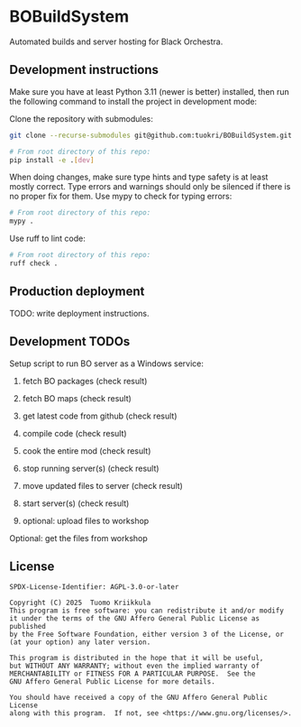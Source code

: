 # BOBuildSystem

Automated builds and server hosting for Black Orchestra.

## Development instructions

Make sure you have at least Python 3.11 (newer is better)
installed, then run the following command to install the
project in development mode:

Clone the repository with submodules:

```bash
git clone --recurse-submodules git@github.com:tuokri/BOBuildSystem.git
```

```bash
# From root directory of this repo:
pip install -e .[dev]
```

When doing changes, make sure type hints and type safety
is at least mostly correct. Type errors and warnings
should only be silenced if there is no proper fix for them.
Use mypy to check for typing errors:

```bash
# From root directory of this repo:
mypy .
```

Use ruff to lint code:

```bash
# From root directory of this repo:
ruff check .
```

## Production deployment

TODO: write deployment instructions.

## Development TODOs

Setup script to run BO server as a Windows service:

1. fetch BO packages (check result)
2. fetch BO maps (check result)
3. get latest code from github (check result)
4. compile code (check result)
5. cook the entire mod (check result)
6. stop running server(s) (check result)
7. move updated files to server (check result)
8. start server(s) (check result)

9. optional: upload files to workshop

Optional: get the files from workshop

## License

```
SPDX-License-Identifier: AGPL-3.0-or-later
```

```
Copyright (C) 2025  Tuomo Kriikkula
This program is free software: you can redistribute it and/or modify
it under the terms of the GNU Affero General Public License as published
by the Free Software Foundation, either version 3 of the License, or
(at your option) any later version.

This program is distributed in the hope that it will be useful,
but WITHOUT ANY WARRANTY; without even the implied warranty of
MERCHANTABILITY or FITNESS FOR A PARTICULAR PURPOSE.  See the
GNU Affero General Public License for more details.

You should have received a copy of the GNU Affero General Public License
along with this program.  If not, see <https://www.gnu.org/licenses/>.
```
